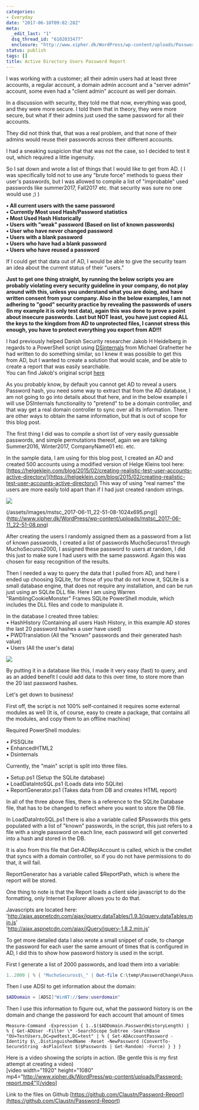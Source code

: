```yaml
---
categories:
- Everyday
date: "2017-06-10T09:02:28Z"
meta:
  _edit_last: "1"
  dsq_thread_id: "6102033477"
  enclosure: "http://www.xipher.dk/WordPress/wp-content/uploads/Password-report.mp4\r\n24309219\r\nvideo/mp4\r\n"
status: publish
tags: []
title: Active Directory Users Password Report
---
```

I was working with a customer; all their admin users had at least three accounts, a regular account, a domain admin account and a "server admin" account, some even had a "client admin" account as well per domain.

In a discussion with security, they told me that now, everything was good, and they were more secure. I told them that in theory, they were more secure, but what if their admins just used the same password for all their accounts.

They did not think that, that was a real problem, and that none of their admins would reuse their passwords across their different accounts.

I had a sneaking suspicion that that was not the case, so I decided to test it out, which required a little ingenuity.

So I sat down and wrote a list of things that I would like to get from AD. ( I was specifically told not to use any "brute force" methods to guess their user's passwords, but I was allowed to compile a list of "improbable" used passwords like summer2017, Fall2017 etc. that security was sure no one would use ;) )

**• All current users with the same password  
 • Currently Most used Hash/Password statistics  
 • Most Used Hash Historically  
 • Users with "weak" password (Based on list of known passwords)  
 • User who have never changed password  
 • Users with a blank password  
 • Users who have had a blank password  
 • Users who have reused a password**

If I could get that data out of AD, I would be able to give the security team an idea about the current status of their "users."

**Just to get one thing straight, by running the below scripts you are probably violating every security guideline in your company, do not play around with this, unless you understand what you are doing, and have written consent from your company. Also in the below examples, I am not adhering to "good" security practice by revealing the passwords of users (In my example it is only test data), again this was done to prove a point about insecure passwords. Last but NOT least, you have just copied ALL the keys to the kingdom from AD to unprotected files, I cannot stress this enough, you have to protect everything you export from AD!!!**

I had previously helped Danish Security researcher Jakob H Heidelberg in regards to a PowerShell script using [DSinternals](http://dsinternals.com) from Michael Grafnetter he had written to do something similar, so I knew it was possible to get this from AD, but I wanted to create a solution that would scale, and be able to create a report that was easily searchable.  
You can find Jakob's original script [here](https://github.com/ZilentJack/Get-bADpasswords)

As you probably know, by default you cannot get AD to reveal a users Password hash, you need some way to extract that from the AD database, I am not going to go into details about that here, and in the below example I will use DSInternals functionality to "pretend" to be a domain controller, and that way get a real domain controller to sync over all its information. There are other ways to obtain the same information, but that is out of scope for this blog post.

The first thing I did was to compile a short list of very easily guessable passwords, and simple permutations thereof, again we are talking Summer2016, Winter2017, CompanyName01 etc. etc.

In the sample data, I am using for this blog post, I created an AD and created 500 accounts using a modified version of Helge Kleins tool here: [https://helgeklein.com/blog/2015/02/creating-realistic-test-user-accounts-active-directory/](https://helgeklein.com/blog/2015/02/creating-realistic-test-user-accounts-active-directory/) This way of using "real names" the users are more easily told apart than if I had just created random strings.

[![](/assets/images/mstsc_2017-06-11_22-51-08-1024x695.png)](http://www.xipher.dk/WordPress/wp-content/uploads/mstsc_2017-06-11_22-51-08.png)

(/assets/images/mstsc_2017-06-11_22-51-08-1024x695.png)](http://www.xipher.dk/WordPress/wp-content/uploads/mstsc_2017-06-11_22-51-08.png)


After creating the users I randomly assigned them as a password from a list of known passwords, I created a list of passwords MuchoSecuros1 through MuchoSecuros2000, I assigned these password to users at random, I did this just to make sure I had users with the same password. Again this was chosen for easy recognition of the results.

Then I needed a way to query the data that I pulled from AD, and here I ended up choosing SQLite, for those of you that do not know it, SQLite is a small database engine, that does not require any installation, and can be run just using an SQLite DLL file. Here I am using Warren "RamblingCookieMonster" Frames SQLite PowerShell module, which includes the DLL files and code to manipulate it.

In the database I created three tables:  
 • HashHistory (Containing all users Hash History, in this example AD stores the last 20 password hashes a user have used)  
 • PWDTranslation (All the "known" passwords and their generated hash value)  
 • Users (All the user's data)

[![](/assets/images/DB-Overview.png)](http://www.xipher.dk/WordPress/wp-content/uploads/DB-Overview.png)

By putting it in a database like this, I made it very easy (fast) to query, and as an added benefit I could add data to this over time, to store more than the 20 last password hashes.

Let's get down to business!

First off, the script is not 100% self-contained it requires some external modules as well (It is, of course, easy to create a package, that contains all the modules, and copy them to an offline machine)

Required PowerShell modules:

• PSSQLite  
 • EnhancedHTML2  
 • Dsinternals

Currently, the "main" script is split into three files.

• Setup.ps1 (Setup the SQLite database)  
 • LoadDataIntoSQL.ps1 (Loads data into SQLite)  
 • ReportGenerator.ps1 (Takes data from DB and creates HTML report)

In all of the three above files, there is a reference to the SQLite Database file, that has to be changed to reflect where you want to store the DB file.

In LoadDataIntoSQL.ps1 there is also a variable called $Passwords this gets populated with a list of "known" passwords, in the script, this just refers to a file with a single password on each line, each password will get converted into a hash and stored in the DB.

It is also from this file that Get-ADReplAccount is called, which is the cmdlet that syncs with a domain controller, so if you do not have permissions to do that, it will fail.

ReportGenerator has a variable called $ReportPath, which is where the report will be stored.

One thing to note is that the Report loads a client side javascript to do the formatting, only Internet Explorer allows you to do that.

Javascripts are located here:  
'http://ajax.aspnetcdn.com/ajax/jquery.dataTables/1.9.3/jquery.dataTables.min.js'  
'http://ajax.aspnetcdn.com/ajax/jQuery/jquery-1.8.2.min.js'

To get more detailed data I also wrote a small snippet of code, to change the password for each user the same amount of times that is configured in AD, I did this to show how password history is used in the script.

First I generate a list of 2000 passwords, and load them into a variable:

```powershell
1..2000 | % { "MuchoSecuros$\_" | Out-file C:\temp\PasswordChange\Passwords.txt -Append } $Passwords = Get-Content C:\temp\PasswordChange\Passwords.txt
```

Then I use ADSI to get information about the domain:

```powershell
$ADDomain = [ADSI]"WinNT://$env:userdomain"
```

Then I use this information to figure out, what the password history is on the domain and change the password for each account that amount of times

```
Measure-Command -Expression { 1..$($ADDomain.PasswordHistoryLength) | % { Get-ADUser -Filter \* -SearchScope Subtree -SearchBase "OU=TestUsers,DC=pwdtest,DC=test" | % { Set-ADAccountPassword -Identity $\_.DistinguishedName -Reset -NewPassword (ConvertTo-SecureString -AsPlainText $($Passwords | Get-Random) -Force) } } }
```

Here is a video showing the scripts in action. (Be gentle this is my first attempt at creating a video)  
[video width="1920" height="1080" mp4="http://www.xipher.dk/WordPress/wp-content/uploads/Password-report.mp4"][/video]

Link to the files on Github [https://github.com/Claustn/Password-Report](https://github.com/Claustn/Password-Report)

